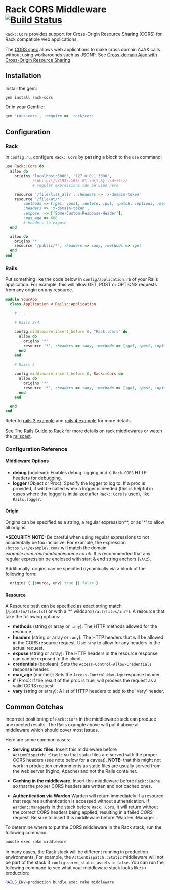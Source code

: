 # Rack CORS Middleware [![Build Status](https://travis-ci.org/cyu/rack-cors.svg?branch=master)](https://travis-ci.org/cyu/rack-cors)

`Rack::Cors` provides support for Cross-Origin Resource Sharing (CORS) for Rack compatible web applications.

The [CORS spec](http://www.w3.org/TR/cors/) allows web applications to make cross domain AJAX calls without using workarounds such as JSONP. See [Cross-domain Ajax with Cross-Origin Resource Sharing](http://www.nczonline.net/blog/2010/05/25/cross-domain-ajax-with-cross-origin-resource-sharing/)

## Installation

Install the gem:

`gem install rack-cors`

Or in your Gemfile:

```ruby
gem 'rack-cors', :require => 'rack/cors'
```


## Configuration

### Rack

In `config.ru`, configure `Rack::Cors` by passing a block to the `use` command:

```ruby
use Rack::Cors do
  allow do
    origins 'localhost:3000', '127.0.0.1:3000',
            /\Ahttp:\/\/192\.168\.0\.\d{1,3}(:\d+)?\z/
            # regular expressions can be used here

    resource '/file/list_all/', :headers => 'x-domain-token'
    resource '/file/at/*',
        :methods => [:get, :post, :delete, :put, :patch, :options, :head],
        :headers => 'x-domain-token',
        :expose  => ['Some-Custom-Response-Header'],
        :max_age => 600
        # headers to expose
  end

  allow do
    origins '*'
    resource '/public/*', :headers => :any, :methods => :get
  end
end
```

### Rails
Put something like the code below in `config/application.rb` of your Rails application. For example, this will allow GET, POST or OPTIONS requests from any origin on any resource.

```ruby
module YourApp
  class Application < Rails::Application

    # ...
    
    # Rails 3/4

    config.middleware.insert_before 0, "Rack::Cors" do
      allow do
        origins '*'
        resource '*', :headers => :any, :methods => [:get, :post, :options]
      end
    end
    
    # Rails 5

    config.middleware.insert_before 0, Rack::Cors do
      allow do
        origins '*'
        resource '*', :headers => :any, :methods => [:get, :post, :options]
      end
    end

  end
end
```
Refer to [rails 3 example](https://github.com/cyu/rack-cors/tree/master/examples/rails3) and [rails 4 example](https://github.com/cyu/rack-cors/tree/master/examples/rails4) for more details.

See The [Rails Guide to Rack](http://guides.rubyonrails.org/rails_on_rack.html) for more details on rack middlewares or watch the [railscast](http://railscasts.com/episodes/151-rack-middleware).

### Configuration Reference

#### Middleware Options
* **debug** (boolean):  Enables debug logging and `X-Rack-CORS` HTTP headers for debugging.
* **logger** (Object or Proc): Specify the logger to log to.  If a proc is provided, it will be called when a logger is needed (this is helpful in cases where the logger is initialized after `Rack::Cors` is used), like `Rails.logger`.

#### Origin
Origins can be specified as a string, a regular expression**, or as '*' to allow all origins.

**\*SECURITY NOTE:** Be careful when using regular expressions to not accidentally be too inclusive.  For example, the expression `/https:\/\/example\.com/` will match the domain *example.com.randomdomainname.co.uk*.  It is recommended that any regular expression be enclosed with start & end string anchors (`\A\z`).

Additionally, origins can be specified dynamically via a block of the following form:
```ruby
  origins { |source, env| true || false }
```

#### Resource
A Resource path can be specified as exact string match (`/path/to/file.txt`) or with a '\*' wildcard (`/all/files/in/*`).  A resource that take the following options:

* **methods** (string or array or `:any`): The HTTP methods allowed for the resource.
* **headers** (string or array or `:any`): The HTTP headers that will be allowed in the CORS resource request.  Use `:any` to allow for any headers in the actual request.
* **expose** (string or array): The HTTP headers in the resource response can can be exposed to the client.
* **credentials** (boolean): Sets the `Access-Control-Allow-Credentials` response header.
* **max_age** (number): Sets the `Access-Control-Max-Age` response header.
* **if** (Proc): If the result of the proc is true, will process the request as a valid CORS request.
* **vary** (string or array): A list of HTTP headers to add to the 'Vary' header.


## Common Gotchas

Incorrect positioning of `Rack::Cors` in the middleware stack can produce unexpected results.  The Rails example above will put it above all middleware which should cover most issues.

Here are some common cases:

* **Serving static files.**  Insert this middleware before `ActionDispatch::Static` so that static files are served with the proper CORS headers (see note below for a caveat).  **NOTE:** that this might not work in production environments as static files are usually served from the web server (Nginx, Apache) and not the Rails container.

* **Caching in the middleware.**  Insert this middleware before `Rack::Cache` so that the proper CORS headers are written and not cached ones.

* **Authentication via Warden**  Warden will return immediately if a resource that requires authentication is accessed without authentication.  If `Warden::Manager`is in the stack before `Rack::Cors`, it will return without the correct CORS headers being applied, resulting in a failed CORS request.  Be sure to insert this middleware before 'Warden::Manager`.

To determine where to put the CORS middleware in the Rack stack, run the following command:

```bash
bundle exec rake middleware
```

In many cases, the Rack stack will be different running in production environments.  For example, the `ActionDispatch::Static` middleware will not be part of the stack if `config.serve_static_assets = false`.  You can run the following command to see what your middleware stack looks like in production:

```bash
RAILS_ENV=production bundle exec rake middleware
```
